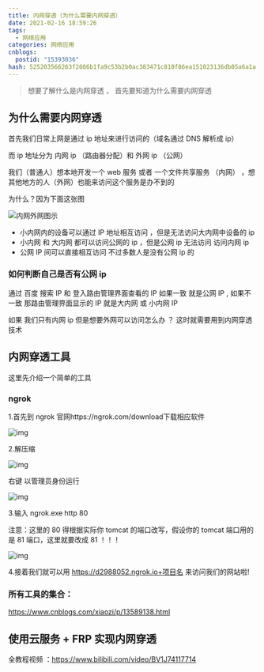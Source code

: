 ```yaml
---
title: 内网穿透（为什么需要内网穿透）
date: 2021-02-16 18:59:26
tags:
  - 网络应用
categories: 网络应用
cnblogs:
  postid: "15393036"
hash: 525203566263f2086b1fa9c53b2b0ac383471c810f86ea151023136db05a6a1a
---
```


> 想要了解什么是内网穿透 ， 首先要知道为什么需要内网穿透

## 为什么需要内网穿透

首先我们日常上网是通过 ip 地址来进行访问的（域名通过 DNS 解析成 ip）

而 ip 地址分为 内网 ip （路由器分配）和 外网 ip （公网）

我们（普通人）想本地开发一个 web 服务 或者 一个文件共享服务 （内网） ，想其他地方的人（外网）也能来访问这个服务是办不到的

为什么？因为下面这张图

![内网外网图示](https://bitbw.top/public/img/my_gallery/20210216193832.png)

- 小内网内的设备可以通过 IP 地址相互访问 ，但是无法访问大内网中设备的 ip
- 小内网 和 大内网 都可以访问公网的 ip ，但是公网 ip 无法访问 访问内网 ip
- 公网 IP 间可以直接相互访问 不过多数人是没有公网 ip 的

### 如何判断自己是否有公网 ip

通过 百度 搜索 IP 和 登入路由管理界面查看的 IP 如果一致 就是公网 IP , 如果不一致 那路由管理界面显示的 IP 就是大内网 或 小内网 IP

如果 我们只有内网 ip 但是想要外网可以访问怎么办 ？ 这时就需要用到内网穿透技术

## 内网穿透工具

这里先介绍一个简单的工具

### ngrok

1.首先到 ngrok 官网https://ngrok.com/download下载相应软件

![img](https://bitbw.top/public/img/my_gallery/20210216195441.png)

2.解压缩

![img](https://bitbw.top/public/img/my_gallery/20210216195435.png)

右键 以管理员身份运行

![img](https://bitbw.top/public/img/my_gallery/20210216195449.png)

3.输入 ngrok.exe http 80

注意：这里的 80 得根据实际你 tomcat 的端口改写，假设你的 tomcat 端口用的是 81 端口，这里就要改成 81 ！！！

![img](https://bitbw.top/public/img/my_gallery/20210216195455.png)

4.接着我们就可以用 https://d2988052.ngrok.io+项目名 来访问我们的网站啦!

### 所有工具的集合：

https://www.cnblogs.com/xiaozi/p/13589138.html

## 使用云服务 + FRP 实现内网穿透

全教程视频 ：https://www.bilibili.com/video/BV1J74117714
